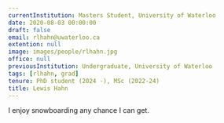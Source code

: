 ```yaml
---
currentInstitution: Masters Student, University of Waterloo
date: 2020-08-03 00:00:00
draft: false
email: rlhahn@uwaterloo.ca
extention: null
image: images/people/rlhahn.jpg
office: null
previousInstitution: Undergraduate, University of Waterloo
tags: [rlhahn, grad]
tenure: PhD student (2024 -), MSc (2022-24)
title: Lewis Hahn
---
```

I enjoy snowboarding any chance I can get. 
